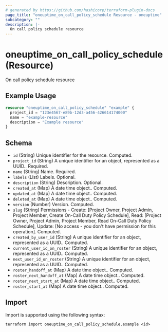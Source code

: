 ```yaml
---
# generated by https://github.com/hashicorp/terraform-plugin-docs
page_title: "oneuptime_on_call_policy_schedule Resource - oneuptime"
subcategory: ""
description: |-
  On call policy schedule resource
---
```


# oneuptime_on_call_policy_schedule (Resource)

On call policy schedule resource

## Example Usage

```terraform
resource "oneuptime_on_call_policy_schedule" "example" {
  project_id = "123e4567-e89b-12d3-a456-426614174000"
  name = "example-resource"
  description = "Example resource"
}
```

## Schema

- `id` (String) Unique identifier for the resource. Computed.
- `project_id` (String) A unique identifier for an object, represented as a UUID.. Required.
- `name` (String) Name. Required.
- `labels` (List) Labels. Optional.
- `description` (String) Description. Optional.
- `created_at` (Map) A date time object.. Computed.
- `updated_at` (Map) A date time object.. Computed.
- `deleted_at` (Map) A date time object.. Computed.
- `version` (Number) Version. Computed.
- `slug` (String) Permissions - Create: [Project Owner, Project Admin, Project Member, Create On-Call Duty Policy Schedule], Read: [Project Owner, Project Admin, Project Member, Read On-Call Duty Policy Schedule], Update: [No access - you don't have permission for this operation]. Computed.
- `created_by_user_id` (String) A unique identifier for an object, represented as a UUID.. Computed.
- `current_user_id_on_roster` (String) A unique identifier for an object, represented as a UUID.. Computed.
- `next_user_id_on_roster` (String) A unique identifier for an object, represented as a UUID.. Computed.
- `roster_handoff_at` (Map) A date time object.. Computed.
- `roster_next_handoff_at` (Map) A date time object.. Computed.
- `roster_next_start_at` (Map) A date time object.. Computed.
- `roster_start_at` (Map) A date time object.. Computed.

## Import

Import is supported using the following syntax:

```shell
terraform import oneuptime_on_call_policy_schedule.example <id>
```
